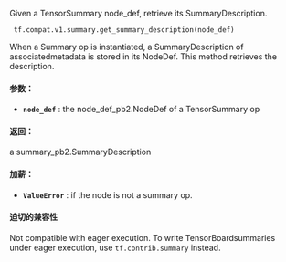 Given a TensorSummary node_def, retrieve its SummaryDescription.

```
 tf.compat.v1.summary.get_summary_description(node_def) 
```

When a Summary op is instantiated, a SummaryDescription of associatedmetadata is stored in its NodeDef. This method retrieves the description.

#### 参数：
- **`node_def`** : the node_def_pb2.NodeDef of a TensorSummary op


#### 返回：
a summary_pb2.SummaryDescription

#### 加薪：
- **`ValueError`** : if the node is not a summary op.


#### 迫切的兼容性
Not compatible with eager execution. To write TensorBoardsummaries under eager execution, use  `tf.contrib.summary`  instead.

